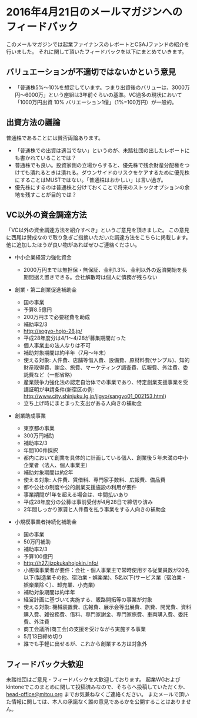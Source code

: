 # 2016年4月21日のメールマガジンへのフィードバック

このメールマガジンでは起業ファイナンスのレポートとCSAJファンドの紹介を行いました。
それに関して頂いたフィードバックを以下にまとめていきます。

## バリュエーションが不適切ではないかという意見

- 「普通株5%〜10%を想定しています。つまり出資後のバリューは、3000万円〜6000万」という座組は3年前ぐらいの基準。VC過多の現状において「1000万円出資 10% バリエーション1億」（1%=100万円）が一般的。

## 出資方法の議論

普通株であることには賛否両論あります。

- 「普通株での出資は適当でない」というのが、未踏社団の出したレポートにも書かれていることでは？
- 普通株でも良い。投資家側の立場からすると、優先株で残余財産分配権をつけても潰れるときは潰れる。ダウンサイドのリスクをケアするために優先株にすることはMUSTではない。「普通株はおかしい」は言い過ぎ。
- 優先株にするのは普通株と分けておくことで将来のストックオプションの余地を残すことが目的では？

## VC以外の資金調達方法

「VC以外の資金調達方法を紹介すべき」というご意見を頂きました。
この意見に西尾は賛成なので取り急ぎご指摘いただいた調達方法をこちらに掲載します。
他に追加したほうが良い物があればぜひご連絡ください。

- 中小企業経営力強化資金
  - 2000万円までは無担保・無保証、金利1.3%、金利以外の返済開始を長期間据え置きできる。会社解散時は個人に債務が残らない
- 創業・第二創業促進補助金
  - 国の事業
  - 予算8.5億円
  - 200万円まで必要経費を助成
  - 補助率2/3
  - http://sogyo-hojo-28.jp/
  - 平成28年度分は4/1～4/28が募集期間だった
  - 個人事業主の法人なりは不可
  - 補助対象期間は約半年（7月～年末）
  - 使える対象: 人件費、店舗等借入費、設備費、原材料費(サンプル)、知的財産取得費、謝金、旅費、マーケティング調査費、広報費、外注費、委託費など（一部省略）
  - 産業競争力強化法の認定自治体での事業であり、特定創業支援事業を受講証明が申請条件(新宿区の例: http://www.city.shinjuku.lg.jp/jigyo/sangyo01_002153.html)
  - 立ち上げ時にまとまった支出がある人向きの補助金
  
- 創業助成事業
  - 東京都の事業
  - 300万円補助
  - 補助率2/3
  - 年間100件採択
  - 都内において創業を具体的に計画している個人、創業後５年未満の中小企業者（法人、個人事業主）
  - 補助対象期間は約2年
  - 使える対象: 人件費、賃借料、専門家手数料、広報費、備品費
  - 都や公社の制度や公的創業支援施設の利用が要件
  - 事業期間が1年を超える場合は、中間払いあり
  - 平成28年度分の公募は事前受付が4月28日で締切り済み
  - 2年間しっかり家賃と人件費を払う事業をする人向きの補助金


- 小規模事業者持続化補助金
  - 国の事業
  - 50万円補助
  - 補助率2/3
  - 予算100億円
  - http://h27.jizokukahojokin.info/
  - 小規模事業者が要件：会社・個人事業主で常時使用する従業員数が20名以下(製造業その他、宿泊業・娯楽業)、5名以下(サービス業〔宿泊業・娯楽業除く〕、卸売業、小売業)
  - 補助対象期間は約半年
  - 経営計画に基づいて実施する、販路開拓等の事業が対象
  - 使える対象: 機械装置費、広報費、展示会等出展費、旅費、開発費、資料購入費、雑役務費、借料、専門家謝金、専門家旅費、車両購入費、委託費、外注費
  - 商工会議所(商工会)の支援を受けながら実施する事業
  - 5月13日締め切り
  - 誰でも手軽に出せるが、これから創業する方は対象外

## フィードバック大歓迎

未踏社団はご意見・フィードバックを大歓迎しております。
起業WGおよびkintoneでこのまとめに関して投稿済みなので、そちらへ投稿していただくか、 head-office@mitou.org までお気兼ねなくご連絡ください。
またメールで頂いた情報に関しては、本人の承諾なく誰の意見であるかを公開することはありません。
